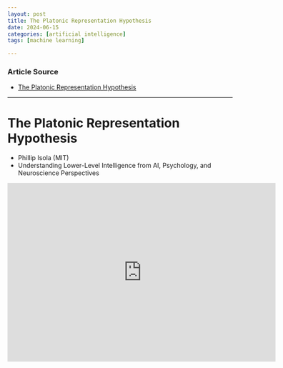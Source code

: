 ```yaml
---
layout: post
title: The Platonic Representation Hypothesis
date: 2024-06-15
categories: [artificial intelligence]
tags: [machine learning]

---
```


### Article Source


* [The Platonic Representation Hypothesis](https://www.youtube.com/watch?v=1_xH2mUFpZw)

---


# The Platonic Representation Hypothesis

* Phillip Isola (MIT)
* Understanding Lower-Level Intelligence from AI, Psychology, and Neuroscience Perspectives

<iframe width="600" height="400" src="https://www.youtube.com/embed/1_xH2mUFpZw?si=2BE-fK8Vreb8Ee56" title="YouTube video player" frameborder="0" allow="accelerometer; autoplay; clipboard-write; encrypted-media; gyroscope; picture-in-picture; web-share" referrerpolicy="strict-origin-when-cross-origin" allowfullscreen></iframe>

